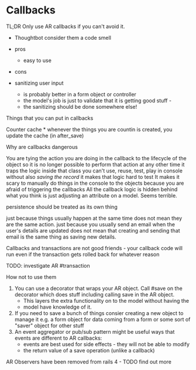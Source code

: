 # Callbacks

TL;DR Only use AR callbacks if you can't avoid it.

* Thoughtbot consider them a code smell

* pros
  * easy to use
* cons


* sanitizing user input
    * is probably better in a form object or controller
    * the model's job is just to validate that it is getting good stuff -
    * the sanitizing should be done somewhere else!

Things that you can put in callbacks

Counter cache
    * whenever the things you are countin is created, you update the cache (in
      after_save)

Why are callbacks dangerous

You are tying the action you are doing in the callback to the lifecycle of the
object so it is no longer possible to perform that action at any other time
it traps the logic inside that class
you can't use, reuse, test, play in console without also _saving the record_
it makes that logic hard to test
It makes it scary to manually do things in the console to the objects because
you are afraid of triggering the callbacks
All the callback logic is hidden behind what you think is just adjusting an
attribute on a model. Seems terrible.

persistence should be treated as its own thing

just because things usually happen at the same time does not mean they are the
same action.
just because you usually send an email when the user's details are updated does
not mean that creating and sending that email is the same thing as saving new
details.

Callbacks and transactions are not good friends - your callback code will run
even if the transaction gets rolled back for whatever reason

TODO: investigate AR #transaction

How not to use them

1. You can use a decorator that wraps your AR object. Call #save on the decorator
  which does stuff including calling save in the AR object.
    * This layers the extra functionality on to the model without having the
    * model have knowledge of it.
2. If you need to save a bunch of things consier creating a new object to manage
it e.g. a form object for data coming from a form or some sort of "saver" object
for other stuff
3. An event aggregator or pub/sub pattern might be useful
    ways that events are different to AR callbacks:
      * events are best used for side effects - they will not be able to modify
      * the return value of a save operation (unlike a callback)

AR Observers have been removed from rails 4 - TODO find out more
```ruby
```
